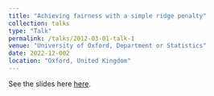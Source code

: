 ```yaml
---
title: "Achieving fairness with a simple ridge penalty"
collection: talks
type: "Talk"
permalink: /talks/2012-03-01-talk-1
venue: "University of Oxford, Department or Statistics"
date: 2022-12-002
location: "Oxford, United Kingdom"
---
```



See the slides here <u><a href="https://francescapanero.github.io/files/FairRidge_Oxford_Dec2022.pdf">here</a></u>.
<br/>
